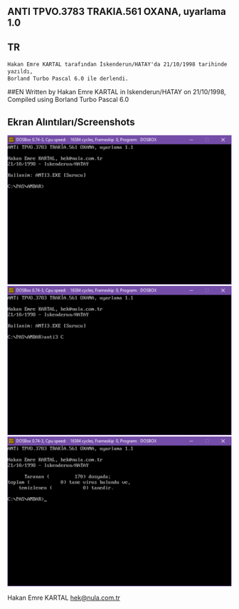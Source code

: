 ## ANTI TPVO.3783 TRAKIA.561 OXANA, uyarlama 1.0

## TR
    Hakan Emre KARTAL tarafından İskenderun/HATAY'da 21/10/1998 tarihinde yazıldı,
    Borland Turbo Pascal 6.0 ile derlendi.

##EN 
    Written by Hakan Emre KARTAL in Iskenderun/HATAY on 21/10/1998, 
    Compiled using Borland Turbo Pascal 6.0

## Ekran Alıntıları/Screenshots
![ANTI3_1](https://github.com/AIntelligent/MSDOS/blob/9ac9d6367ddf5d2ff6f16b67fc5f1bfbb086f5e8/ANTI3/screenshots/ANTI3_1.PNG)
![ANTI3_2](https://github.com/AIntelligent/MSDOS/blob/9ac9d6367ddf5d2ff6f16b67fc5f1bfbb086f5e8/ANTI3/screenshots/ANTI3_2.PNG)
![ANTI3_3](https://github.com/AIntelligent/MSDOS/blob/9ac9d6367ddf5d2ff6f16b67fc5f1bfbb086f5e8/ANTI3/screenshots/ANTI3_3.PNG)

Hakan Emre KARTAL
hek@nula.com.tr
